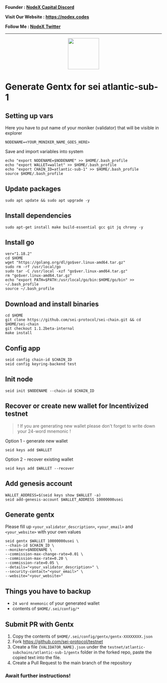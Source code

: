 <strong><p style="font-size:14px" align="left">Founder :
<a href="https://discord.gg/JqQNcwff2e" target="_blank">NodeX Capital Discord</a></p></strong>
<strong><p style="font-size:14px" align="left">Visit Our Website : 
<a href="https://nodex.codes/" target="_blank">https://nodex.codes</a></p></strong>
<strong><p style="font-size:14px" align="left">Follow Me :
<a href="https://twitter.com/nodexploit/" target="_blank">NodeX Twitter</a></p></strong>
<hr>

<p align="center">
  <img height="100" height="auto" src="https://user-images.githubusercontent.com/50621007/169664551-39020c2e-fa95-483b-916b-c52ce4cb907c.png">
</p>

# Generate Gentx for sei atlantic-sub-1

## Setting up vars
Here you have to put name of your moniker (validator) that will be visible in explorer
```
NODENAME=<YOUR_MONIKER_NAME_GOES_HERE>
```

Save and import variables into system
```
echo "export NODENAME=$NODENAME" >> $HOME/.bash_profile
echo "export WALLET=wallet" >> $HOME/.bash_profile
echo "export CHAIN_ID=atlantic-sub-1" >> $HOME/.bash_profile
source $HOME/.bash_profile
```

## Update packages
```
sudo apt update && sudo apt upgrade -y
```

## Install dependencies
```
sudo apt-get install make build-essential gcc git jq chrony -y
```

## Install go
```
ver="1.18.2"
cd $HOME
wget "https://golang.org/dl/go$ver.linux-amd64.tar.gz"
sudo rm -rf /usr/local/go
sudo tar -C /usr/local -xzf "go$ver.linux-amd64.tar.gz"
rm "go$ver.linux-amd64.tar.gz"
echo "export PATH=$PATH:/usr/local/go/bin:$HOME/go/bin" >> ~/.bash_profile
source ~/.bash_profile
```

## Download and install binaries
```
cd $HOME
git clone https://github.com/sei-protocol/sei-chain.git && cd $HOME/sei-chain
git checkout 1.1.2beta-internal
make install
```

## Config app
```
seid config chain-id $CHAIN_ID
seid config keyring-backend test
```

## Init node
```
seid init $NODENAME --chain-id $CHAIN_ID
```

## Recover or create new wallet for Incentivized testnet
> ! If you are generating new wallet please don't forget to write down your 24-word mnemonic !

Option 1 - generate new wallet
```
seid keys add $WALLET
```

Option 2 - recover existing wallet
```
seid keys add $WALLET --recover
```

## Add genesis account
```
WALLET_ADDRESS=$(seid keys show $WALLET -a)
seid add-genesis-account $WALLET_ADDRESS 10000000usei
```

## Generate gentx
Please fill up `<your_validator_description>`, `<your_email>` and `<your_website>` with your own values
```
seid gentx $WALLET 10000000usei \
--chain-id $CHAIN_ID \
--moniker=$NODENAME \
--commission-max-change-rate=0.01 \
--commission-max-rate=0.20 \
--commission-rate=0.05 \
--details="<your_validator_description>" \
--security-contact="<your_email>" \
--website="<your_website>"
```

## Things you have to backup
- `24 word mnemonic` of your generated wallet
- contents of `$HOME/.sei/config/*`

## Submit PR with Gentx
1. Copy the contents of `$HOME/.sei/config/gentx/gentx-XXXXXXXX.json`
2. Fork https://github.com/sei-protocol/testnet
3. Create a file `{VALIDATOR_NAME}.json` under the `testnet/atlantic-subchains/atlantic-sub-1/gentx` folder in the forked repo, paste the copied text into the file.
4. Create a Pull Request to the main branch of the repository

### Await further instructions!
